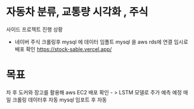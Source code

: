 # 자동차 분류, 교통량 시각화 , 주식

사이드 프로젝트 진행 상황
- 네이버 주식 크롤링후 mysql 에 데이터 임폴트 
mysql 을 aws rds에 연결  임시로 배포 확인
https://stock-sable.vercel.app/

# 목표
차 후  도커와 장고를 활용해 aws EC2 배포 확인 - >  LSTM 모델로 주가 예측 예정
매일 크롤링 데이터후 자동 mysql 임포트 후 자동 
